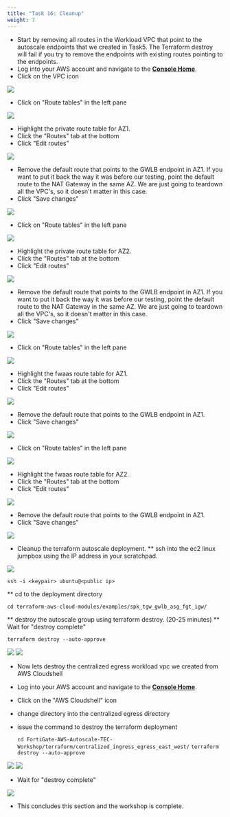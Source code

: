 ```yaml
---
title: "Task 16: Cleanup"
weight: 7
---
```


* Start by removing all routes in the Workload VPC that point to the autoscale endpoints that we created in Task5. The Terraform destroy will fail if you try to remove the endpoints with existing routes pointing to the endpoints. 
* Log into your AWS account and navigate to the [**Console Home**](https://us-west-2.console.aws.amazon.com/console/home?region=us-west-2#).
* Click on the VPC icon

![](image-t16-1.png)

* Click on "Route tables" in the left pane

![](image-t16-2.png)

* Highlight the private route table for AZ1.
* Click the "Routes" tab at the bottom
* Click "Edit routes"

![](image-t16-3.png)

* Remove the default route that points to the GWLB endpoint in AZ1. If you want to put it back the way it was before our testing, point the default route to the NAT Gateway in the same AZ. We are just going to teardown all the VPC's, so it doesn't matter in this case. 
* Click "Save changes"

![](image-t16-4.png)

* Click on "Route tables" in the left pane

![](image-t16-2.png)

* Highlight the private route table for AZ2.
* Click the "Routes" tab at the bottom
* Click "Edit routes"

![](image-t16-5.png)

* Remove the default route that points to the GWLB endpoint in AZ1. If you want to put it back the way it was before our testing, point the default route to the NAT Gateway in the same AZ. We are just going to teardown all the VPC's, so it doesn't matter in this case. 
* Click "Save changes"

![](image-t16-6.png)

* Click on "Route tables" in the left pane

![](image-t16-2.png)

* Highlight the fwaas route table for AZ1.
* Click the "Routes" tab at the bottom
* Click "Edit routes"

![](image-t16-7.png)

* Remove the default route that points to the GWLB endpoint in AZ1. 
* Click "Save changes"

![](image-t16-8.png)

* Click on "Route tables" in the left pane

![](image-t16-2.png)

* Highlight the fwaas route table for AZ2.
* Click the "Routes" tab at the bottom
* Click "Edit routes"

![](image-t16-9.png)

* Remove the default route that points to the GWLB endpoint in AZ1. 
* Click "Save changes"

![](image-t16-10.png)

* Cleanup the terraform autoscale deployment. 
** ssh into the ec2 linux jumpbox using the IP address in your scratchpad.

![](image-t16-11.png)

  ``` ssh -i <keypair> ubuntu@<public ip> ```

** cd to the deployment directory

  ``` cd terraform-aws-cloud-modules/examples/spk_tgw_gwlb_asg_fgt_igw/ ```

** destroy the autoscale group using terraform destroy. (20-25 minutes)
** Wait for "destroy complete"

  ``` terraform destroy --auto-approve ```

![](image-t16-12.png)
![](image-t16-13.png)

* Now lets destroy the centralized egress workload vpc we created from AWS Cloudshell
* Log into your AWS account and navigate to the [**Console Home**](https://us-west-2.console.aws.amazon.com/console/home?region=us-west-2#).
* Click on the "AWS Cloudshell" icon
* change directory into the centralized egress directory
* issue the command to destroy the terraform deployment

  ``` cd FortiGate-AWS-Autoscale-TEC-Workshop/terraform/centralized_ingress_egress_east_west/ ```
  ``` terraform destroy --auto-approve ```

![](image-t16-14.png)
![](image-t16-15.png)

* Wait for "destroy complete"

![](image-t16-16.png)

* This concludes this section and the workshop is complete.
